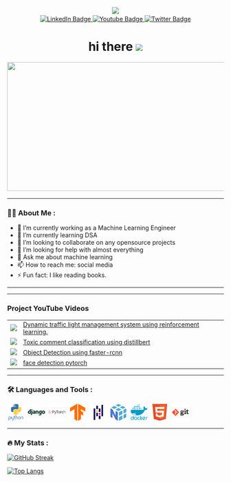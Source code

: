 <div id="header" align="center">
  <img src="https://media.giphy.com/media/wvQIqJyNBOCjK/giphy.gif" width="100"/>
</div>

<div id="badges" align="center">
  <a href="https://www.linkedin.com/in/maunish-dave/">
    <img src="https://img.shields.io/badge/LinkedIn-blue?style=for-the-badge&logo=linkedin&logoColor=white" alt="LinkedIn Badge"/>
  </a>
  <a href="https://www.youtube.com/channel/UCzi5x5g0O3-_6fWZ3TajfGg">
    <img src="https://img.shields.io/badge/YouTube-red?style=for-the-badge&logo=youtube&logoColor=white" alt="Youtube Badge"/>
  </a>
  <a href="https://twitter.com/MaunishD">
    <img src="https://img.shields.io/badge/Twitter-blue?style=for-the-badge&logo=twitter&logoColor=white" alt="Twitter Badge"/>
  </a>
</div>

<h1 align="center">
  hi there
  <img src="https://media.giphy.com/media/hvRJCLFzcasrR4ia7z/giphy.gif" width="30px"/>
</h1>

<div align="center">
  <img src="https://media.giphy.com/media/dWesBcTLavkZuG35MI/giphy.gif" width="600" height="300"/>
</div>

---

### :man_technologist: About Me :

- 🔭 I’m currently working as a Machine Learning Engineer
- 🌱 I’m currently learning DSA
- 👯 I’m looking to collaborate on any opensource projects
- 🤔 I’m looking for help with almost everything
- 💬 Ask me about machine learning
- 📫 How to reach me: social media
- ⚡ Fun fact: I like reading books.

---


---

### Project YouTube Videos 

<table>
<!-- YOUTUBE-VIDEOS-LIST:START -->
<tr>
  <td><a href="https://youtu.be/_BgY8AXFpt0"><img width="140px" src="http://i3.ytimg.com/vi/_BgY8AXFpt0/hqdefault.jpg"></a></td>
  <td><a href="https://youtu.be/_BgY8AXFpt0">Dynamic traffic light management system using reinforcement learning.</a><br/></td>
</tr>
<tr>
  <td><a href="https://youtu.be/vH7SU3IFuPk"><img width="140px" src="http://i3.ytimg.com/vi/vH7SU3IFuPk/hqdefault.jpg"></a></td>
  <td><a href="https://youtu.be/vH7SU3IFuPk">Toxic comment classification using distillbert</a><br/></td>
</tr>
<tr>
  <td><a href="https://youtube.com/shorts/JsOVovxJpKo"><img width="140px" src="https://i.ytimg.com/vi/JsOVovxJpKo/hq720_2.jpg?sqp=-oaymwEdCMADEOADSFXyq4qpAw8IARUAAIhCcAHAAQbQAQE=&rs=AOn4CLASk3ZWOJVvYJFnqjYNgC5EWQPzqw"></a></td>
  <td><a href="https://youtube.com/shorts/JsOVovxJpKo">Object Detection  using faster-rcnn</a><br/></td>
</tr>
<tr>
 <td><a href="https://youtu.be/DjWTgqenv9U"><img width="140px" src="http://i3.ytimg.com/vi/DjWTgqenv9U/hqdefault.jpg"></a></td>
 <td><a href="https://youtu.be/DjWTgqenv9U">face detection pytorch</a><br/></td>
</tr>

<!-- YOUTUBE-VIDEOS-LIST:END -->
</table>

---

### :hammer_and_wrench: Languages and Tools :

<div>
  <img src="https://github.com/devicons/devicon/blob/master/icons/python/python-original-wordmark.svg" title="python" alt="python" width="40" height="40"/>&nbsp;
  <img src="https://github.com/devicons/devicon/blob/master/icons/django/django-plain-wordmark.svg" title="Django" alt="Django" width="40" height="40"/>&nbsp;
  <img src="https://github.com/devicons/devicon/blob/master/icons/pytorch/pytorch-original-wordmark.svg" title="pytorch" alt="pytorch" width="40" height="40"/>&nbsp;
  <img src="https://github.com/devicons/devicon/blob/master/icons/tensorflow/tensorflow-original.svg" title="tensorflow" alt="tensorflow" width="40" height="40"/>&nbsp;
  <img src="https://github.com/devicons/devicon/blob/master/icons/pandas/pandas-original.svg" title="pandas" alt="pandas" width="40" height="40"/>&nbsp;
  <img src="https://github.com/devicons/devicon/blob/master/icons/numpy/numpy-original.svg" title="numpy" alt="numpy " width="40" height="40"/>&nbsp;
  <img src="https://github.com/devicons/devicon/blob/master/icons/docker/docker-plain-wordmark.svg"  title="docker" alt="docker" width="40" height="40"/>&nbsp;
  <img src="https://github.com/devicons/devicon/blob/master/icons/html5/html5-original.svg" title="HTML5" alt="HTML" width="40" height="40"/>&nbsp;
  <img src="https://github.com/devicons/devicon/blob/master/icons/git/git-original-wordmark.svg" title="Git" **alt="Git" width="40" height="40"/>
</div>

---

### :fire: My Stats :

[![GitHub Streak](http://github-readme-streak-stats.herokuapp.com?user=Maunish-dave&theme=dark&background=000000)](https://git.io/streak-stats)

[![Top Langs](https://github-readme-stats.vercel.app/api/top-langs/?username=Maunish-dave&hide=jupyter%20notebook,html&layout=compact&theme=dark)](https://github.com/anuraghazra/github-readme-stats)
